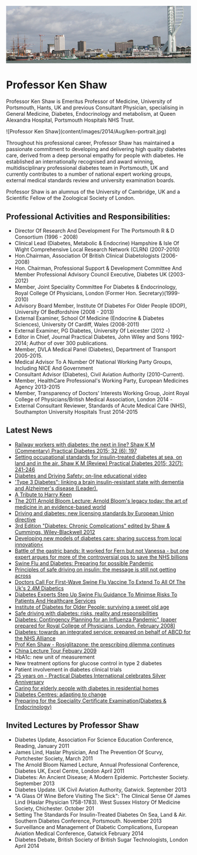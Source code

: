![the page](../images/tower.jpg)

# Professor Ken Shaw

Professor Ken Shaw is Emeritus Professor of Medicine, University of Portsmouth, Hants, UK and previous Consultant Physician, specialising in General Medicine, Diabetes, Endocrinology and metabolism, at Queen Alexandra Hospital, Portsmouth Hospitals NHS Trust.

<div class="profile-image">![Professor Ken Shaw](content/images/2014/Aug/ken-portrait.jpg)</div>

Throughout his professional career, Professor Shaw has maintained a passionate commitment to developing and delivering high quality diabetes care, derived from a deep personal empathy for people with diabetes. He established an internationally recognised and award winning, multidisciplinary professional diabetes team in Portsmouth, UK and currently contributes to a number of national expert working groups, external medical standards review and university examination boards.

Professor Shaw is an alumnus of the University of Cambridge, UK and a Scientific Fellow of the Zoological Society of London.

## Professional Activities and Responsibilities:

*   Director Of Research And Development For The Portsmouth R & D Consortium (1996 - 2008)
*   Clinical Lead (Diabetes, Metabolic & Endocrine) Hampshire & Isle Of Wight Comprehensive Local Research Network (CLRN) (2007-2010)
*   Hon.Chairman, Association Of British Clinical Diabetologists (2006-2008)
*   Hon. Chairman, Professional Support & Development Committee And Member Professional Advisory Council Executive, Diabetes UK (2003-2012)
*   Member, Joint Speciality Committee For Diabetes & Endocrinology, Royal College Of Physicians, London (Former Hon. Secretary)(1999-2010)
*   Advisory Board Member, Institute Of Diabetes For Older People (IDOP), University Of Bedfordshire (2008 - 2013)
*   External Examiner, School Of Medicine (Endocrine & Diabetes Sciences), University Of Cardiff, Wales (2008-2011)
*   External Examiner, PG Diabetes, University Of Leicester (2012 -)
*   Editor in Chief, Journal Practical Diabetes, John Wiley and Sons 1992-2014; Author of over 300 publications.
*   Member, DVLA Medical Panel (Diabetes), Department of Transport 2005-2015.
*   Medical Advisor To A Number Of National Working Party Groups, Including NICE And Government
*   Consultant Advisor (Diabetes), Civil Aviation Authority (2010-Current).
*   Member, HealthCare Professional's Working Party, European Medicines Agency 2013-2015
*   Member, Transparency of Doctors' Interests Working Group, Joint Royal College of Physicians/British Medical Association, London 2014 -
*   External Consultant Reviewer, Standards of Acute Medical Care (NHS), Southampton University Hospitals Trust 2014-2015

## Latest News

*   [Railway workers with diabetes: the next in line? Shaw K M (Commentary) Practical Diabetes 2015; 32 (6): 197](media/railwayCommentary.pdf)
*   [Setting occupational standards for insulin-treated diabetes at sea, on land and in the air. Shaw K M (Review) Practical Diabetes 2015; 32(7): 241-246](media/occStandards.pdf)
*   [Diabetes and Driving Safety: on-line educational video](http://www.omniamed.co.uk/drivingsafety/#welcome)
*   ['Type 3 Diabetes": linking a brain insulin-resistant state with dementia and Alzheimer's disease (Leader).](/media/type3Diabetes.pdf)
*   [A Tribute to Harry Keen](/media/tributeHarryKeen.pdf)
*   [The 2011 Arnold Bloom Lecture: Arnold Bloom's legacy today: the art of medicine in an evidence-based world](/media/ab_lecture.pdf)
*   [Driving and diabetes: new licensing standards by European Union directive](/media/new_licensing_standards.pdf)
*   [3rd Edition "Diabetes: Chronic Complications" edited by Shaw & Cummings, Wiley-Blackwell 2012](/images/diabetesComplications_cover.jpg)
*   [Developing new models of diabetes care: sharing success from local innovation<](/media/modelsEd.pdf)
*   [Battle of the gastric bands: It worked for Fern but not Vanessa - but one expert argues for more of the controversial ops to save the NHS billions](http://www.mailonsunday.co.uk/health/article-1379917/Battle-gastric-bands-It-worked-Fern-Britton-Vanessa-Feltz.html)
*   [Swine Flu and Diabetes: Preparing for possible Pandemic](/media/SwineFluDiabetes09.pdf)
*   [Principles of safe driving on insulin: the message is still not getting across](/media/DrivingMessage09.pdf)
*   [Doctors Call For First-Wave Swine Flu Vaccine To Extend To All Of The Uk's 2.4M Diabetics](/media/ABCDSwineFlu.pdf)
*   [Diabetes Experts Step Up Swine Flu Guidance To Minimse Risks To Patients And Healthcare Services](/media/ABCDSwineFluNhs.pdf)
*   [Institute of Diabetes for Older People: surviving a sweet old age](/media/LdrShawDrive.pdf)
*   [Safe driving with diabetes: risks, reality and responsibilities](/media/LdrShaw6608.pdf)
*   [Diabetes: Contingency Planning for an Influenza Pandemic" (paper prepared for Royal College of Physicians, London. February 2008)](/media/UK_INFLUENZA_PANDEMIC.pdf)
*   [Diabetes: towards an integrated service: prepared on behalf of ABCD for the NHS Alliance](/media/integratedService.pdf)
*   [Prof Ken Shaw - Rosiglitazone: the prescribing dilemma continues](/media/Ldr_Shaw_final_proof.pdf)
*   [China Lecture Tour Febuary 2009](/media/china2009.pdf)
*   HbA1c: new unit of measurement
*   New treatment options for glucose control in type 2 diabetes
*   Patient involvement in diabetes clinical trials
*   [25 years on - Practical Diabetes International celebrates Silver Anniversary](/media/25yearson.pdf)
*   [Caring for elderly people with diabetes in residential homes](/media/residentialCare.pdf)
*   [Diabetes Centres: adapting to change](/media/adaptingChange.pdf)
*   [Preparing for the Speciality Certificate Examination(Diabetes & Endocrinology)](/media/cpd.pdf)

## Invited Lectures by Professor Shaw

*   Diabetes Update, Association For Science Education Conference, Reading, January 2011
*   James Lind, Haslar Physician, And The Prevention Of Scurvy, Portchester Society, March 2011
*   The Arnold Bloom Named Lecture, Annual Professional Conference, Diabetes UK, Excel Centre, London April 2011
*   Diabetes: An Ancient Disease; A Modern Epidemic. Portchester Society. September 2013
*   Diabetes Update. UK Civil Aviation Authority, Gatwick. September 2013
*   "A Glass Of Wine Before Visiting The Sick": The Clinical Sense Of James Lind (Haslar Physician 1758-1783). West Sussex History Of Medicine Society, Chichester. October 201
*   Setting The Standards For Insulin-Treated Diabetes On Sea, Land & Air. Southern Diabetes Conference, Portsmouth. November 2013
*   Surveillance and Management of Diabetic Complications, European Aviation Medical Conference, Gatwick February 2014
*   Diabetes Debate, British Society of British Sugar Technologists, London April 2014